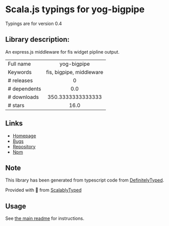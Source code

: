 
# Scala.js typings for yog-bigpipe

Typings are for version 0.4

## Library description:
An express.js middleware for fis widget pipline output.

|                    |                 |
| ------------------ | :-------------: |
| Full name          | yog-bigpipe |
| Keywords           | fis, bigpipe, middleware |
| # releases         | 0 |
| # dependents       | 0.0 |
| # downloads        | 350.3333333333333 |
| # stars            | 16.0 |

## Links
- [Homepage](https://github.com/fex-team/yog-bigpipe)
- [Bugs](https://github.com/fex-team/yog-bigpipe/issues)
- [Repository](https://github.com/fex-team/yog-bigpipe)
- [Npm](https://www.npmjs.com/package/yog-bigpipe)
    


## Note
This library has been generated from typescript code from [DefinitelyTyped](https://definitelytyped.org).

Provided with :purple_heart: from [ScalablyTyped](https://github.com/oyvindberg/ScalablyTyped)

## Usage
See [the main readme](../../readme.md) for instructions.



